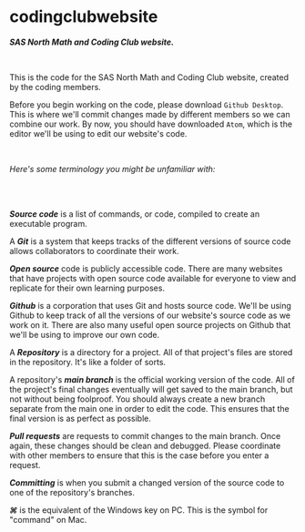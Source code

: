 # codingclubwebsite

***SAS North Math and Coding Club website.***

<br>

This is the code for the SAS North Math and Coding Club website,
created by the coding members.

Before you begin working on the code, please download ```Github Desktop```.
This is where we'll commit changes made by different members so we can
combine our work. By now, you should have downloaded ``Atom``, which is the
editor we'll be using to edit our website's code.

<br>

_Here's some terminology you might be unfamiliar with:_

<br>
<br>

***Source code*** is a list of commands, or code, compiled to create an
executable program.

A ***Git*** is a system that keeps tracks of the different versions of
source code allows collaborators to coordinate their work.

***Open source*** code is publicly accessible code. There are many
websites that have projects with open source code available for everyone to
view and replicate for their own learning purposes.

***Github*** is a corporation that uses Git and hosts source code. We'll
be using Github to keep track of all the versions of our website's
source code as we work on it. There are also many useful open source projects
on Github that we'll be using to improve our own code.

A ***Repository*** is a directory for a project. All of that project's files
are stored in the repository. It's like a folder of sorts.

A repository's ***main branch*** is the official working version of the code.
All of the project's final changes eventually will get saved to the main
branch, but not without being foolproof. You should always create a new
branch separate from the main one in order to edit the code. This ensures
that the final version is as perfect as possible.

***Pull requests*** are requests to commit changes to the main branch. Once again,
these changes should be clean and debugged. Please coordinate with other
members to ensure that this is the case before you enter a request.

***Committing*** is when you submit a changed version of the source code to one
of the repository's branches.

***⌘*** is the equivalent of the Windows key on PC. This is the symbol for
"command" on Mac.


